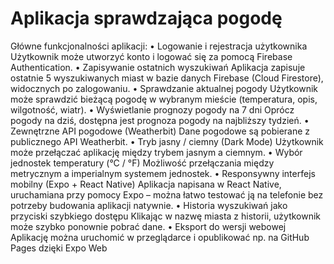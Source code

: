 # Aplikacja sprawdzająca pogodę


 
 Główne funkcjonalności aplikacji:
•	Logowanie i rejestracja użytkownika
Użytkownik może utworzyć konto i logować się za pomocą Firebase Authentication.
•	Zapisywanie ostatnich wyszukiwań
Aplikacja zapisuje ostatnie 5 wyszukiwanych miast w bazie danych Firebase (Cloud Firestore), widocznych po zalogowaniu.
•	Sprawdzanie aktualnej pogody
Użytkownik może sprawdzić bieżącą pogodę w wybranym mieście (temperatura, opis, wilgotność, wiatr).
•	Wyświetlanie prognozy pogody na 7 dni
Oprócz pogody na dziś, dostępna jest prognoza pogody na najbliższy tydzień.
•	Zewnętrzne API pogodowe (Weatherbit)
Dane pogodowe są pobierane z publicznego API Weatherbit.
•	Tryb jasny / ciemny (Dark Mode)
Użytkownik może przełączać aplikację między trybem jasnym a ciemnym.
•	Wybór jednostek temperatury (°C / °F)
Możliwość przełączania między metrycznym a imperialnym systemem jednostek.
•	Responsywny interfejs mobilny (Expo + React Native)
Aplikacja napisana w React Native, uruchamiana przy pomocy Expo – można łatwo testować ją na telefonie bez potrzeby budowania aplikacji natywnie.
•	Historia wyszukiwań jako przyciski szybkiego dostępu
Klikając w nazwę miasta z historii, użytkownik może szybko ponownie pobrać dane.
•	Eksport do wersji webowej
Aplikację można uruchomić w przeglądarce i opublikować np. na GitHub Pages dzięki Expo Web

